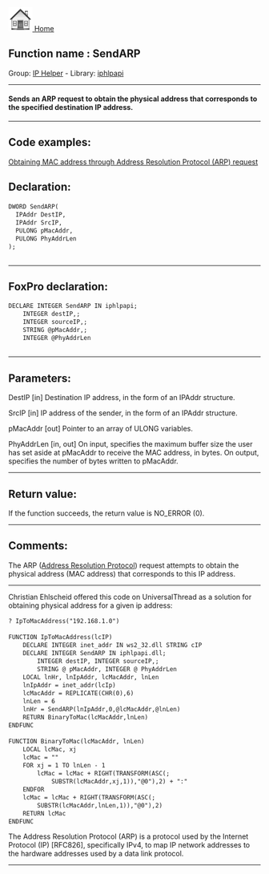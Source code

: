 [<img src="../../images/home.png"> Home ](https://github.com/VFPX/Win32API)  

## Function name : SendARP
Group: [IP Helper](../../functions_group.md#IP_Helper)  -  Library: [iphlpapi](../../Libraries.md#iphlpapi)  
***  


#### Sends an ARP request to obtain the physical address that corresponds to the specified destination IP address.
***  


## Code examples:
[Obtaining MAC address through Address Resolution Protocol (ARP) request](../../samples/sample_585.md)  

## Declaration:
```foxpro  
DWORD SendARP(
  IPAddr DestIP,
  IPAddr SrcIP,
  PULONG pMacAddr,
  PULONG PhyAddrLen
);
  
```  
***  


## FoxPro declaration:
```foxpro  
DECLARE INTEGER SendARP IN iphlpapi;
	INTEGER destIP,;
	INTEGER sourceIP,;
	STRING @pMacAddr,;
	INTEGER @PhyAddrLen
  
```  
***  


## Parameters:
DestIP 
[in] Destination IP address, in the form of an IPAddr structure.

SrcIP 
[in] IP address of the sender, in the form of an IPAddr structure. 

pMacAddr 
[out] Pointer to an array of ULONG variables.

PhyAddrLen 
[in, out] On input, specifies the maximum buffer size the user has set aside at pMacAddr to receive the MAC address, in bytes. On output, specifies the number of bytes written to pMacAddr.  
***  


## Return value:
If the function succeeds, the return value is NO_ERROR (0).  
***  


## Comments:
The ARP (<a href="http://www.erg.abdn.ac.uk/users/gorry/course/inet-pages/arp.html">Address Resolution Protocol</a>) request attempts to obtain the physical address (MAC address) that corresponds to this IP address.  
  
* * *  
Christian Ehlscheid offered this code on UniversalThread as a solution for obtaining physical address for a given ip address:  
  
```foxpro
? IpToMacAddress("192.168.1.0")  
  
FUNCTION IpToMacAddress(lcIP)  
	DECLARE INTEGER inet_addr IN ws2_32.dll STRING cIP  
	DECLARE INTEGER SendARP IN iphlpapi.dll;  
		INTEGER destIP, INTEGER sourceIP,;  
		STRING @ pMacAddr, INTEGER @ PhyAddrLen  
	LOCAL lnHr, lnIpAddr, lcMacAddr, lnLen  
	lnIpAddr = inet_addr(lcIp)  
	lcMacAddr = REPLICATE(CHR(0),6)  
	lnLen = 6  
	lnHr = SendARP(lnIpAddr,0,@lcMacAddr,@lnLen)  
	RETURN BinaryToMac(lcMacAddr,lnLen)  
ENDFUNC  
  
FUNCTION BinaryToMac(lcMacAddr, lnLen)  
	LOCAL lcMac, xj  
	lcMac = ""  
	FOR xj = 1 TO lnLen - 1  
		lcMac = lcMac + RIGHT(TRANSFORM(ASC(;  
			SUBSTR(lcMacAddr,xj,1)),"@0"),2) + ":"  
	ENDFOR  
	lcMac = lcMac + RIGHT(TRANSFORM(ASC(;  
		SUBSTR(lcMacAddr,lnLen,1)),"@0"),2)  
	RETURN lcMac  
ENDFUNC
```
  
The Address Resolution Protocol (ARP) is a protocol used by the Internet Protocol (IP) [RFC826], specifically IPv4, to map IP network addresses to the hardware addresses used by a data link protocol.  
  
***  

